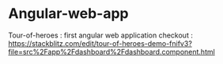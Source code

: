 # Angular-web-app
Tour-of-heroes : first angular web application 
checkout : https://stackblitz.com/edit/tour-of-heroes-demo-fnifv3?file=src%2Fapp%2Fdashboard%2Fdashboard.component.html
